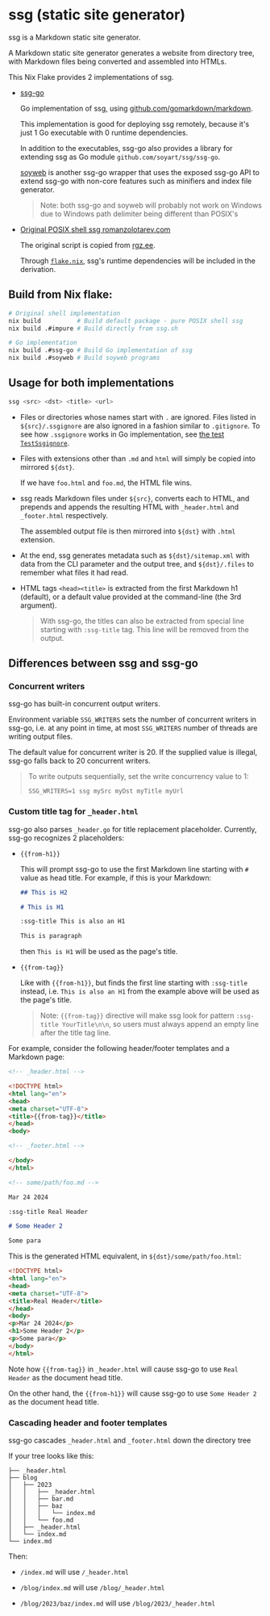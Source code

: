 # ssg (static site generator)

ssg is a Markdown static site generator.

A Markdown static site generator generates a website from directory tree,
with Markdown files being converted and assembled into HTMLs.

This Nix Flake provides 2 implementations of ssg.

- [ssg-go](./ssg-go/)

  Go implementation of ssg, using [github.com/gomarkdown/markdown](https://github.com/gomarkdown/markdown).

  This implementation is good for deploying ssg remotely,
  because it's just 1 Go executable with 0 runtime dependencies.

  In addition to the executables, ssg-go also provides a library
  for extending ssg as Go module `github.com/soyart/ssg/ssg-go`.

  [soyweb](./soyweb/) is another ssg-go wrapper that uses the exposed ssg-go API
  to extend ssg-go with non-core features such as minifiers and index file generator.

  > Note: both ssg-go and soyweb will probably not work on Windows due to
  > Windows path delimiter being different than POSIX's

- [Original POSIX shell ssg romanzolotarev.com](https://romanzolotarev.com/ssg.html)

  The original script is copied from [rgz.ee](https://romanzolotarev.com/bin/ssg).

  Through [`flake.nix`](./flake.nix), ssg's runtime dependencies will be included
  in the derivation.

## Build from Nix flake:

```sh
# Original shell implementation
nix build          # Build default package - pure POSIX shell ssg
nix build .#impure # Build directly from ssg.sh

# Go implementation
nix build .#ssg-go # Build Go implementation of ssg
nix build .#soyweb # Build soyweb programs
```

## Usage for both implementations

```sh
ssg <src> <dst> <title> <url>
```

- Files or directories whose names start with `.` are ignored.
  Files listed in `${src}/.ssgignore` are also ignored in a fashion similar
  to `.gitignore`. To see how `.ssgignore` works in Go implementation, see
  [the test `TestSsgignore`](./ssg-go/ssg_test.go).

- Files with extensions other than `.md` and `html` will simply be copied
  into mirrored `${dst}`.

  If we have `foo.html` and `foo.md`, the HTML file wins.

- ssg reads Markdown files under `${src}`, converts each to HTML,
  and prepends and appends the resulting HTML with `_header.html`
  and `_footer.html` respectively.

  The assembled output file is then mirrored into `${dst}`
  with `.html` extension.

- At the end, ssg generates metadata such as `${dst}/sitemap.xml` with data
  from the CLI parameter and the output tree, and `${dst}/.files` to remember
  what files it had read.

- HTML tags `<head><title>` is extracted from the first Markdown h1 (default),
  or a default value provided at the command-line (the 3rd argument).

  > With ssg-go, the titles can also be extracted from special line starting
  > with `:ssg-title` tag. This line will be removed from the output.

## Differences between ssg and ssg-go

### Concurrent writers

ssg-go has built-in concurrent output writers.

Environment variable `SSG_WRITERS` sets the number of concurrent writers in ssg-go,
i.e. at any point in time, at most `SSG_WRITERS` number of threads are writing output
files.

The default value for concurrent writer is 20. If the supplied value is illegal,
ssg-go falls back to 20 concurrent writers.

> To write outputs sequentially, set the write concurrency value to 1:
>
> ```shell
> SSG_WRITERS=1 ssg mySrc myDst myTitle myUrl
> ```

### Custom title tag for `_header.html`

ssg-go also parses `_header.go` for title replacement placeholder.
Currently, ssg-go recognizes 2 placeholders:

- `{{from-h1}}`

  This will prompt ssg-go to use the first Markdown line starting with `#` value as head title.
  For example, if this is your Markdown:

  ```markdown
  ## This is H2

  # This is H1

  :ssg-title This is also an H1

  This is paragraph
  ```

  then `This is H1` will be used as the page's title.

- `{{from-tag}}`

  Like with `{{from-h1}}`, but finds the first line starting with `:ssg-title` instead,
  i.e. `This is also an H1` from the example above will be used as the page's title.

  > Note: `{{from-tag}}` directive will make ssg look for pattern `:ssg-title YourTitle\n\n`,
  > so users must always append an empty line after the title tag line.

For example, consider the following header/footer templates and a Markdown page:

```html
<!-- _header.html -->

<!DOCTYPE html>
<html lang="en">
<head>
<meta charset="UTF-8">
<title>{{from-tag}}</title>
</head>
<body>
```

```html
<!-- _footer.html -->

</body>
</html>
 ```

```markdown
<!-- some/path/foo.md -->

Mar 24 2024

:ssg-title Real Header

# Some Header 2

Some para
```

This is the generated HTML equivalent, in `${dst}/some/path/foo.html`:

```html
<!DOCTYPE html>
<html lang="en">
<head>
<meta charset="UTF-8">
<title>Real Header</title>
</head>
<body>
<p>Mar 24 2024</p>
<h1>Some Header 2</p>
<p>Some para</p>
</body>
</html>
```

Note how `{{from-tag}}` in `_header.html` will cause ssg-go to use `Real Header`
as the document head title.

On the other hand, the `{{from-h1}}` will cause ssg-go to use `Some Header 2`
as the document head title.

### Cascading header and footer templates

ssg-go cascades `_header.html` and `_footer.html` down the directory tree

If your tree looks like this:

```
├── _header.html
├── blog
│   ├── 2023
│   │   ├── _header.html
│   │   ├── bar.md
│   │   ├── baz
│   │   │   └── index.md
│   │   └── foo.md
│   ├── _header.html
│   └── index.md
└── index.md  
```

Then:

- `/index.md` will use `/_header.html`

- `/blog/index.md` will use `/blog/_header.html`

- `/blog/2023/baz/index.md` will use `/blog/2023/_header.html`

